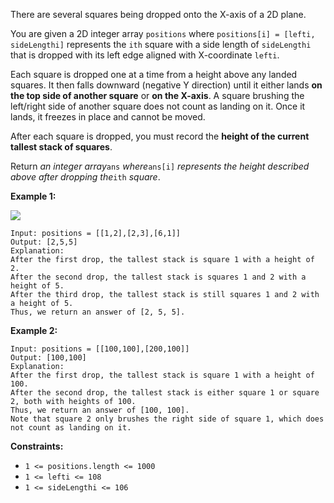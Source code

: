 There are several squares being dropped onto the X-axis of a 2D plane.

You are given a 2D integer array `positions` where `positions[i] = [lefti,
sideLengthi]` represents the `ith` square with a side length of `sideLengthi`
that is dropped with its left edge aligned with X-coordinate `lefti`.

Each square is dropped one at a time from a height above any landed squares.
It then falls downward (negative Y direction) until it either lands **on the
top side of another square** or **on the X-axis**. A square brushing the
left/right side of another square does not count as landing on it. Once it
lands, it freezes in place and cannot be moved.

After each square is dropped, you must record the **height of the current
tallest stack of squares**.

Return _an integer array_`ans` _where_`ans[i]` _represents the height
described above after dropping the_`ith` _square_.



**Example 1:**

![](https://assets.leetcode.com/uploads/2021/04/28/fallingsq1-plane.jpg)

    
    
    Input: positions = [[1,2],[2,3],[6,1]]
    Output: [2,5,5]
    Explanation:
    After the first drop, the tallest stack is square 1 with a height of 2.
    After the second drop, the tallest stack is squares 1 and 2 with a height of 5.
    After the third drop, the tallest stack is still squares 1 and 2 with a height of 5.
    Thus, we return an answer of [2, 5, 5].
    

**Example 2:**

    
    
    Input: positions = [[100,100],[200,100]]
    Output: [100,100]
    Explanation:
    After the first drop, the tallest stack is square 1 with a height of 100.
    After the second drop, the tallest stack is either square 1 or square 2, both with heights of 100.
    Thus, we return an answer of [100, 100].
    Note that square 2 only brushes the right side of square 1, which does not count as landing on it.
    



**Constraints:**

  * `1 <= positions.length <= 1000`
  * `1 <= lefti <= 108`
  * `1 <= sideLengthi <= 106`

